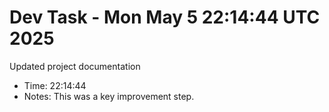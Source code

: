 # Dev Task - Mon May  5 22:14:44 UTC 2025
Updated project documentation
- Time: 22:14:44
- Notes: This was a key improvement step.
